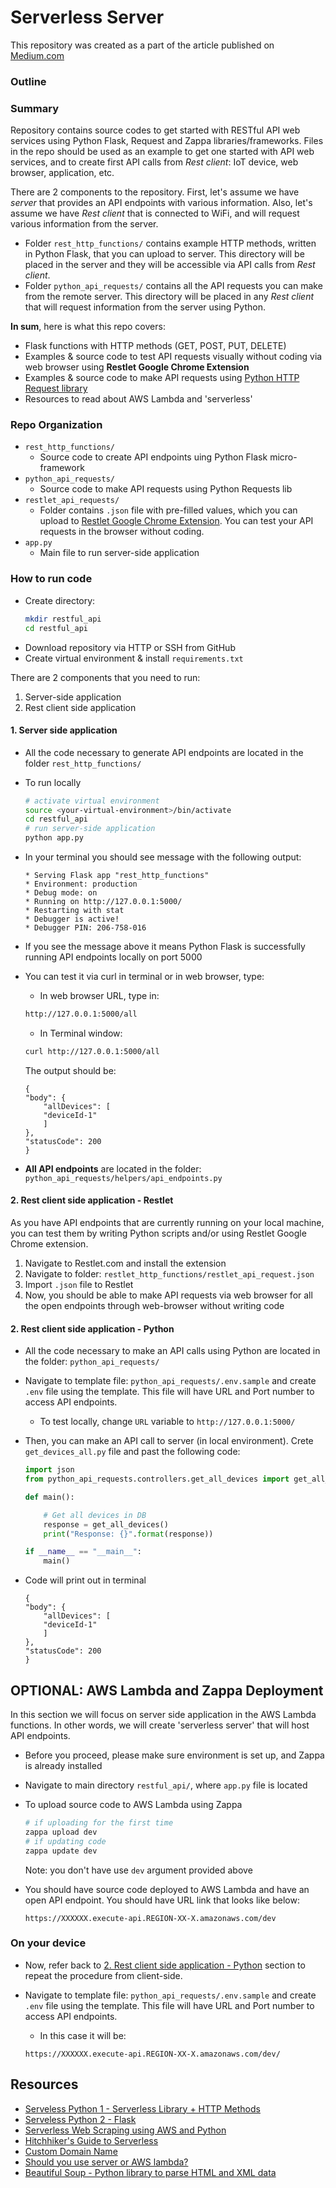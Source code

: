 # Serverless Server

This repository was created as a part of the article published on [Medium.com](https://medium.com/@almasmyrzatay/how-to-easily-set-up-serverless-server-for-iot-devices-using-amazon-aws-lambda-python-flask-d7e9d79dbe0?source=friends_link&sk=62421aa7adb972a604e6c178499f3fc0)

### **Outline**

### **Summary**

Repository contains source codes to get started with RESTful API web services using Python Flask, Request and Zappa libraries/frameworks. Files in the repo should be used as an example to get one started with API web services, and to create first API calls from _Rest client_: IoT device, web browser, application, etc.

There are 2 components to the repository. First, let's assume we have _server_ that provides an API endpoints with various information. Also, let's assume we have _Rest client_ that is connected to WiFi, and will request various information from the server.

- Folder `rest_http_functions/` contains example HTTP methods, written in Python Flask, that you can upload to server. This directory will be placed in the server and they will be accessible via API calls from _Rest client_.
- Folder `python_api_requests/` contains all the API requests you can make from the remote server. This directory will be placed in any _Rest client_ that will request information from the server using Python.

**In sum**, here is what this repo covers:

- Flask functions with HTTP methods (GET, POST, PUT, DELETE)
- Examples & source code to test API requests visually without coding via web browser using **Restlet Google Chrome Extension**
- Examples & source code to make API requests using [Python HTTP Request library](https://realpython.com/python-requests/)
- Resources to read about AWS Lambda and 'serverless'

### Repo Organization

- `rest_http_functions/`
  - Source code to create API endpoints uing Python Flask micro-framework
- `python_api_requests/`
  - Source code to make API requests using Python Requests lib
- `restlet_api_requests/`
  - Folder contains `.json` file with pre-filled values, which you can upload to [Restlet Google Chrome Extension](https://restlet.com/modules/client/). You can test your API requests in the browser without coding.
- `app.py`
  - Main file to run server-side application

### How to run code

- Create directory:
  ```bash
  mkdir restful_api
  cd restful_api
  ```
- Download repository via HTTP or SSH from GitHub
- Create virtual environment & install `requirements.txt`

There are 2 components that you need to run:

1. Server-side application
2. Rest client side application

#### 1. Server side application

- All the code necessary to generate API endpoints are located in the folder `rest_http_functions/`
- To run locally

  ```bash
  # activate virtual environment
  source <your-virtual-environment>/bin/activate
  cd restful_api
  # run server-side application
  python app.py
  ```

- In your terminal you should see message with the following output:
  ```
  * Serving Flask app "rest_http_functions"
  * Environment: production
  * Debug mode: on
  * Running on http://127.0.0.1:5000/
  * Restarting with stat
  * Debugger is active!
  * Debugger PIN: 206-758-016
  ```
- If you see the message above it means Python Flask is successfully running API endpoints locally on port 5000
- You can test it via curl in terminal or in web browser, type:

  - In web browser URL, type in:

  ```bash
  http://127.0.0.1:5000/all
  ```

  - In Terminal window:

  ```bash
  curl http://127.0.0.1:5000/all
  ```

  The output should be:

  ```
  {
  "body": {
      "allDevices": [
      "deviceId-1"
      ]
  },
  "statusCode": 200
  }
  ```

- **All API endpoints** are located in the folder: `python_api_requests/helpers/api_endpoints.py`

#### 2. Rest client side application - Restlet

As you have API endpoints that are currently running on your local machine, you can test them by writing Python scripts and/or using Restlet Google Chrome extension.

1. Navigate to Restlet.com and install the extension
2. Navigate to folder: `restlet_http_functions/restlet_api_request.json`
3. Import `.json` file to Restlet
4. Now, you should be able to make API requests via web browser for all the open endpoints through web-browser without writing code

#### 2. Rest client side application - Python

- All the code necessary to make an API calls using Python are located in the folder: `python_api_requests/`
- Navigate to template file: `python_api_requests/.env.sample` and create `.env` file using the template. This file will have URL and Port number to access API endpoints.

  - To test locally, change `URL` variable to `http://127.0.0.1:5000/`

- Then, you can make an API call to server (in local environment). Crete `get_devices_all.py` file and past the following code:

  ```python
  import json
  from python_api_requests.controllers.get_all_devices import get_all_devices

  def main():

      # Get all devices in DB
      response = get_all_devices()
      print("Response: {}".format(response))

  if __name__ == "__main__":
      main()

  ```

- Code will print out in terminal
  ```
  {
  "body": {
      "allDevices": [
      "deviceId-1"
      ]
  },
  "statusCode": 200
  }
  ```

## OPTIONAL: AWS Lambda and Zappa Deployment

In this section we will focus on server side application in the AWS Lambda functions. In other words, we will create 'serverless server' that will host API endpoints.

- Before you proceed, please make sure environment is set up, and Zappa is already installed
- Navigate to main directory `restful_api/`, where `app.py` file is located

- To upload source code to AWS Lambda using Zappa

  ```bash
  # if uploading for the first time
  zappa upload dev
  # if updating code
  zappa update dev
  ```

  Note: you don't have use `dev` argument provided above

- You should have source code deployed to AWS Lambda and have an open API endpoint. You should have URL link that looks like below:

  ```
  https://XXXXXX.execute-api.REGION-XX-X.amazonaws.com/dev
  ```

### On your device

- Now, refer back to [2. Rest client side application - Python]() section to repeat the procedure from client-side.

- Navigate to template file: `python_api_requests/.env.sample` and create `.env` file using the template. This file will have URL and Port number to access API endpoints.

  - In this case it will be:

  ```
  https://XXXXXX.execute-api.REGION-XX-X.amazonaws.com/dev/
  ```

## Resources

- [Serveless Python 1 - Serverless Library + HTTP Methods](https://read.iopipe.com/the-right-way-to-do-serverless-in-python-e99535574454)
- [Serveless Python 2 - Flask](https://read.iopipe.com/the-right-way-to-do-serverless-in-python-part-2-63430131239)
- [Serverless Web Scraping using AWS and Python](https://medium.com/@jcalabrese16/serverless-web-scrap-using-aws-lambda-and-s3-python-12bf1d27ea3f)
- [Hitchhiker's Guide to Serverless](https://hackernoon.com/the-hitchhikers-guide-to-serverless-ec5efb8075d6)
- [Custom Domain Name](https://github.com/amplify-education/serverless-domain-manager)
- [Should you use server or AWS lambda?](https://servers.lol/)
- [Beautiful Soup - Python library to parse HTML and XML data](https://www.crummy.com/software/BeautifulSoup/bs4/doc/)
